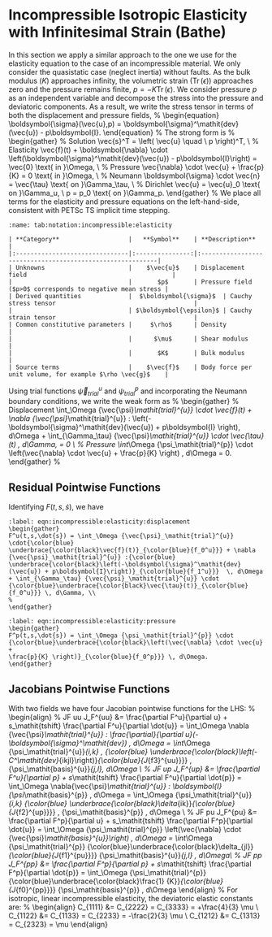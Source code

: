 # Incompressible Isotropic Elasticity with Infinitesimal Strain (Bathe)

In this section we apply a similar approach to the one we use for the elasticity equation to the case of an incompressible material.
We only consider the quasistatic case (neglect inertia) without faults.
As the bulk modulus ($K$) approaches infinity, the volumetric strain ($\mathop{\mathrm{Tr}}(\epsilon)$) approaches zero and the pressure remains finite, $p = -K \mathop{\mathrm{Tr}}(\epsilon)$.
We consider pressure $p$ as an independent variable and decompose the stress into the pressure and deviatoric components.
As a result, we write the stress tensor in terms of both the displacement and pressure fields,
%
\begin{equation}
\boldsymbol{\sigma}(\vec{u},p) = \boldsymbol{\sigma}^\mathit{dev}(\vec{u}) - p\boldsymbol{I}.
\end{equation}
%
The strong form is
%
\begin{gather}
  % Solution
  \vec{s}^T = \left( \vec{u} \quad \ p \right)^T, \\
  % Elasticity
  \vec{f}(t) + \boldsymbol{\nabla} \cdot \left(\boldsymbol{\sigma}^\mathit{dev}(\vec{u}) - p\boldsymbol{I}\right) = \vec{0} \text{ in }\Omega, \\
  % Pressure
  \vec{\nabla} \cdot \vec{u} + \frac{p}{K} = 0 \text{ in }\Omega, \\
  % Neumann
  \boldsymbol{\sigma} \cdot \vec{n} = \vec{\tau} \text{ on }\Gamma_\tau, \\
  % Dirichlet
  \vec{u} = \vec{u}_0 \text{ on }\Gamma_u, \\
  p = p_0 \text{ on }\Gamma_p.
\end{gather}
%
We place all terms for the elasticity and pressure equations on the left-hand-side, consistent with PETSc TS implicit time stepping.

```{table} Mathematical notation for incompressible elasticity with infinitesimal strain
:name: tab:notation:incompressible:elasticity

| **Category**                   |   **Symbol**    | **Description**                                           |
|:-------------------------------|:---------------:|:----------------------------------------------------------|
| Unknowns                       |    $\vec{u}$    | Displacement field                                        |
|                                |       $p$       | Pressure field ($p>0$ corresponds to negative mean stress |
| Derived quantities             |  $\boldsymbol{\sigma}$  | Cauchy stress tensor                                      |
|                                | $\boldsymbol{\epsilon}$ | Cauchy strain tensor                                      |
| Common constitutive parameters |     $\rho$      | Density                                                   |
|                                |      $\mu$      | Shear modulus                                             |
|                                |       $K$       | Bulk modulus                                              |
| Source terms                   |    $\vec{f}$    | Body force per unit volume, for example $\rho \vec{g}$    |
```

Using trial functions ${\vec{\psi}_\mathit{trial}^{u}}$ and ${\psi_\mathit{trial}^{p}}$ and incorporating the Neumann boundary conditions, we write the weak form as
%
\begin{gather}
% Displacement
\int_\Omega {\vec{\psi}_\mathit{trial}^{u}} \cdot \vec{f}(t) + \nabla {\vec{\psi}_\mathit{trial}^{u}} : \left(-\boldsymbol{\sigma}^\mathit{dev}(\vec{u}) + p\boldsymbol{I}
\right)\, d\Omega + \int_{\Gamma_\tau} {\vec{\psi}_\mathit{trial}^{u}} \cdot \vec{\tau}(t) \, d\Gamma, = 0 \\
% Pressure
\int_\Omega {\psi_\mathit{trial}^{p}} \cdot \left(\vec{\nabla} \cdot \vec{u} + \frac{p}{K} \right) \, d\Omega = 0.
\end{gather}
%
## Residual Pointwise Functions

Identifying $F(t,s,\dot{s})$, we have
```{math}
:label: eqn:incompressible:elasticity:displacement
\begin{gather}
F^u(t,s,\dot{s}) = \int_\Omega {\vec{\psi}_\mathit{trial}^{u}} \cdot{\color{blue}
\underbrace{\color{black}\vec{f}(t)}_{\color{blue}{f_0^u}}} + \nabla {\vec{\psi}_\mathit{trial}^{u}} :{\color{blue}
\underbrace{\color{black}\left(-\boldsymbol{\sigma}^\mathit{dev}(\vec{u}) + p\boldsymbol{I}\right)}_{\color{blue}{f_1^u}}}  \, d\Omega
+ \int_{\Gamma_\tau} {\vec{\psi}_\mathit{trial}^{u}} \cdot {\color{blue}\underbrace{\color{black}\vec{\tau}(t)}_{\color{blue}{f_0^u}}} \, d\Gamma, \\
%
\end{gather}
```
```{math}
:label: eqn:incompressible:elasticity:pressure
\begin{gather}
F^p(t,s,\dot{s}) = \int_\Omega {\psi_\mathit{trial}^{p}} \cdot {\color{blue}\underbrace{\color{black}\left(\vec{\nabla} \cdot \vec{u} +
\frac{p}{K} \right)}_{\color{blue}{f_0^p}}} \, d\Omega.
\end{gather}
```
## Jacobians Pointwise Functions

With two fields we have four Jacobian pointwise functions for the LHS:
%
\begin{align}
% JF uu
J_F^{uu} &= \frac{\partial F^u}{\partial u} + s_\mathit{tshift} \frac{\partial F^u}{\partial \dot{u}} =
           \int_\Omega \nabla {\vec{\psi}_\mathit{trial}^{u}} : \frac{\partial}{\partial u}(-\boldsymbol{\sigma}^\mathit{dev}) \, d\Omega
            = \int_\Omega {\psi_\mathit{trial}^{u}}_{i,k} \, {\color{blue}
\underbrace{\color{black}\left(-C^\mathit{dev}_{ikjl}\right)}_{\color{blue}{J_{f3}^{uu}}}}  \, {\psi_\mathit{basis}^{u}}_{j,l}\, d\Omega \\
% JF up
J_F^{up} &= \frac{\partial F^u}{\partial p} + s_\mathit{tshift} \frac{\partial F^u}{\partial \dot{p}} =
           \int_\Omega \nabla{\vec{\psi}_\mathit{trial}^{u}} : \boldsymbol{I} {\psi_\mathit{basis}^{p}} \,  d\Omega
           = \int_\Omega {\psi_\mathit{trial}^{u}}_{i,k} {\color{blue}  \underbrace{\color{black}\delta_{ik}}_{\color{blue}{J_{f2}^{up}}}} \, {\psi_\mathit{basis}^{p}} \, d\Omega \\
% JF pu
J_F^{pu} &= \frac{\partial F^p}{\partial u} + s_\mathit{tshift} \frac{\partial F^p}{\partial \dot{u}} =
           \int_\Omega {\psi_\mathit{trial}^{p}} \left(\vec{\nabla}  \cdot {\vec{\psi}_\mathit{basis}^{u}}\right) \, d\Omega
           = \int_\Omega {\psi_\mathit{trial}^{p}} {\color{blue}\underbrace{\color{black}\delta_{jl}}_{\color{blue}{J_{f1}^{pu}}}} {\psi_\mathit{basis}^{u}}_{j,l} \, d\Omega\\
% JF pp
J_F^{pp} &= \frac{\partial F^p}{\partial p}  + s_\mathit{tshift} \frac{\partial F^p}{\partial \dot{p}} =
           \int_\Omega {\psi_\mathit{trial}^{p}}{\color{blue}\underbrace{\color{black}\frac{1} {K}}_{\color{blue}{J_{f0}^{pp}}}} {\psi_\mathit{basis}^{p}} \, d\Omega
\end{align}
%
For isotropic, linear incompressible elasticity, the deviatoric elastic constants are:
%
\begin{align}
  C_{1111} &= C_{2222} = C_{3333} = +\frac{4}{3} \mu \\
  C_{1122} &= C_{1133} = C_{2233} = -\frac{2}{3} \mu \\
  C_{1212} &= C_{1313} = C_{2323} = \mu
\end{align}
